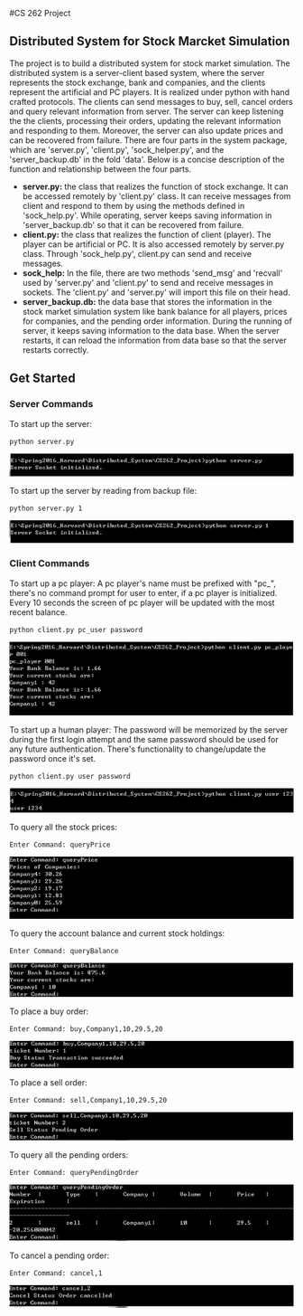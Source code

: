 #CS 262 Project
## Distributed System for Stock Marcket Simulation
The project is to build a distributed system for stock market simulation. The distributed system is a server-client based system, where the server represents the stock exchange, bank and companies, and the clients represent the artificial and PC players. It is realized under python with hand crafted protocols. The clients can send messages to buy, sell, cancel orders and query relevant information from server. The server can keep listening the the clients, processing their orders, updating the relevant information and responding to them. Moreover, the server can also update prices and can be recovered from failure. There are four parts in the system package, which are 'server.py', 'client.py', 'sock_helper.py', and the 'server_backup.db' in the fold 'data'. Below is a concise description of the function and relationship between the four parts.

- **server.py:**  the class that realizes the function of stock exchange. It can be accessed remotely by 'client.py' class. It can receive messages from client and respond to them by using the methods defined in 'sock_help.py'. While operating, server keeps saving information in 'server_backup.db' so that it can be recovered from failure.
- **client.py:**  the class that realizes the function of client (player). The player can be artificial or PC. It is also accessed remotely by server.py class. Through 'sock_help.py', client.py can send and receive messages.
- **sock_help:**  In the file, there are two methods 'send_msg' and 'recvall' used by 'server.py' and 'client.py' to send and receive messages in sockets. The 'client.py' and 'server.py' will import this file on their head.
- **server_backup.db:** the data base that stores the information in the stock market simulation system like bank balance for all players, prices for companies, and the pending order information. During the running of server, it keeps saving information to the data base. When the server restarts, it can reload the information from data base so that the server restarts correctly.


## Get Started
### Server Commands
To start up the server:

    python server.py

![alt text](https://github.com/zhiqianseah/CS262_Project/blob/master/Example/readme1.png?raw=true)

To start up the server by reading from backup file:

    python server.py 1

![alt text](https://github.com/zhiqianseah/CS262_Project/blob/master/Example/readme2.png?raw=true)

### Client Commands
To start up a pc player:
A pc player's name must be prefixed with "pc_", there's no command prompt for user to enter, if a pc player is initialized. Every 10 seconds the screen of pc player will be updated with the most recent balance.

    python client.py pc_user password

![alt text](https://github.com/zhiqianseah/CS262_Project/blob/master/Example/readme3.png?raw=true)

To start up a human player:
The password will be memorized by the server during the first login attempt and the same password should be used for any future authentication. There's functionality to change/update the password once it's set. 

    python client.py user password

![alt text](https://github.com/zhiqianseah/CS262_Project/blob/master/Example/readme4.png?raw=true)

To query all the stock prices:

    Enter Command: queryPrice

![alt text](https://github.com/zhiqianseah/CS262_Project/blob/master/Example/readme5.png?raw=true)

To query the account balance and current stock holdings:

    Enter Command: queryBalance

![alt text](https://github.com/zhiqianseah/CS262_Project/blob/master/Example/readme6.png?raw=true)

To place a buy order:

    Enter Command: buy,Company1,10,29.5,20

![alt text](https://github.com/zhiqianseah/CS262_Project/blob/master/Example/readme7.png?raw=true)

To place a sell order:

    Enter Command: sell,Company1,10,29.5,20

![alt text](https://github.com/zhiqianseah/CS262_Project/blob/master/Example/readme8.png?raw=true)

To query all the pending orders:

    Enter Command: queryPendingOrder

![alt text](https://github.com/zhiqianseah/CS262_Project/blob/master/Example/readme9.png?raw=true)

To cancel a pending order:

    Enter Command: cancel,1

![alt text](https://github.com/zhiqianseah/CS262_Project/blob/master/Example/readme10.png?raw=true)

